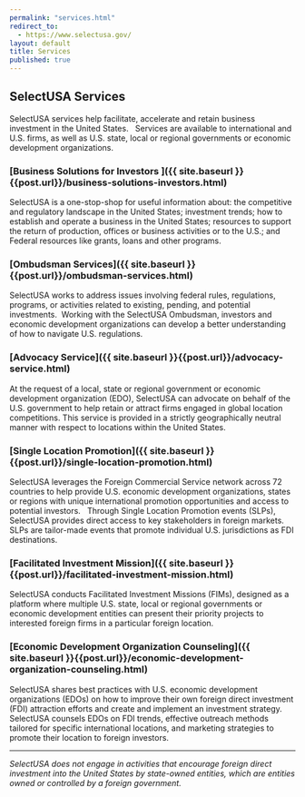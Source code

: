 ```yaml
---
permalink: "services.html"
redirect_to:
  - https://www.selectusa.gov/
layout: default
title: Services
published: true
---
```


## SelectUSA Services

SelectUSA services help facilitate, accelerate and retain business investment in the United States.&nbsp; &nbsp;Services are available to international and U.S. firms, as well as U.S. state, local or regional governments or economic development organizations. 

### [Business Solutions for Investors ]({{ site.baseurl }}{{post.url}}/business-solutions-investors.html)

SelectUSA is a one-stop-shop for useful information about: the competitive and regulatory landscape in the United States; investment trends; how to establish and operate a business in the United States; resources to support the return of production, offices or business activities or to the U.S.; and Federal resources like grants, loans and other programs.

### [Ombudsman Services]({{ site.baseurl }}{{post.url}}/ombudsman-services.html)

SelectUSA works to address issues involving federal rules, regulations, programs, or activities related to existing, pending, and potential investments.&nbsp; Working with the SelectUSA Ombudsman, investors and economic development organizations can develop a better understanding of how to navigate U.S. regulations.

### [Advocacy Service]({{ site.baseurl }}{{post.url}}/advocacy-service.html)

At the request of a local, state or regional government or economic development organization (EDO), SelectUSA can advocate on behalf of the U.S. government to help retain or attract firms engaged in global location competitions. This service is provided in a strictly geographically neutral manner with respect to locations within the United States.

### [Single Location Promotion]({{ site.baseurl }}{{post.url}}/single-location-promotion.html)

SelectUSA leverages the Foreign Commercial Service network across 72 countries to help provide U.S. economic development organizations, states or regions with unique international promotion opportunities and access to potential investors.&nbsp; &nbsp;Through Single Location Promotion events (SLPs), SelectUSA provides direct access to key stakeholders in foreign markets.&nbsp; SLPs are tailor-made events that promote individual U.S. jurisdictions as FDI destinations.&nbsp;&nbsp;&nbsp; 

### [Facilitated Investment Mission]({{ site.baseurl }}{{post.url}}/facilitated-investment-mission.html)

SelectUSA conducts Facilitated Investment Missions (FIMs), designed as a platform where multiple U.S. state, local or regional governments or economic development entities can present their priority projects to interested foreign firms in a particular foreign location.&nbsp;&nbsp; 

### [Economic Development Organization Counseling]({{ site.baseurl }}{{post.url}}/economic-development-organization-counseling.html)

SelectUSA shares best practices with U.S. economic development organizations (EDOs) on how to improve their own foreign direct investment (FDI) attraction efforts and create and implement an investment strategy. SelectUSA counsels EDOs on FDI trends, effective outreach methods tailored for specific international locations, and marketing strategies to promote their location to foreign investors.
  
---

_SelectUSA does not engage in activities that encourage foreign direct investment into the United States by state-owned entities, which are entities owned or controlled by a foreign government._
 
